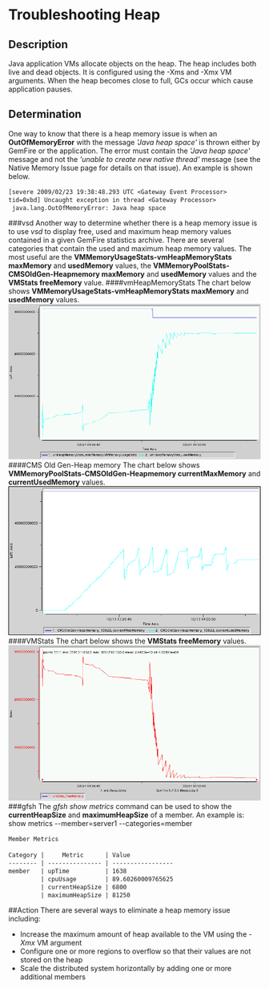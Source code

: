 # Troubleshooting Heap
## Description
Java application VMs allocate objects on the heap. The heap includes both live and dead objects. It is configured using the -Xms and -Xmx VM arguments. When the heap becomes close to full, GCs occur which cause application pauses.
## Determination
One way to know that there is a heap memory issue is when an **OutOfMemoryError** with the message *'Java heap space'* is thrown either by GemFire or the application. The error must contain the *'Java heap space'* message and not the *'unable to create new native thread'* message (see the Native Memory Issue page for details on that issue). An example is shown below.

	[severe 2009/02/23 19:38:48.293 UTC <Gateway Event Processor> tid=0xbd] Uncaught exception in thread <Gateway Processor>
	 java.lang.OutOfMemoryError: Java heap space
###vsd
Another way to determine whether there is a heap memory issue is to use *vsd* to display free, used and maximum heap memory values contained in a given GemFire statistics archive. There are several categories that contain the used and maximum heap memory values. The most useful are the **VMMemoryUsageStats-vmHeapMemoryStats maxMemory** and **usedMemory** values, the **VMMemoryPoolStats-CMSOldGen-Heapmemory maxMemory** and **usedMemory** values and the **VMStats freeMemory** value.
####vmHeapMemoryStats
The chart below shows **VMMemoryUsageStats-vmHeapMemoryStats maxMemory** and **usedMemory** values.
![VMMemoryUsageStats](images/troubleshooting_heap_image001.gif)
####CMS Old Gen-Heap memory
The chart below shows **VMMemoryPoolStats-CMSOldGen-Heapmemory currentMaxMemory** and **currentUsedMemory** values.
![VMMemoryPoolStats](images/troubleshooting_heap_image002.gif)
####VMStats
The chart below shows the **VMStats freeMemory** values.
![VMStats](images/troubleshooting_heap_image003.gif)
###gfsh
The *gfsh show metrics* command can be used to show the **currentHeapSize** and **maximumHeapSize** of a member. An example is:
	show metrics --member=server1 --categories=member
	
	Member Metrics
	
	Category |     Metric      | Value
	-------- | --------------- | -----------------
	member   | upTime          | 1638
	         | cpuUsage        | 89.60260009765625
	         | currentHeapSize | 6800
	         | maximumHeapSize | 81250

##Action
There are several ways to eliminate a heap memory issue including:

* Increase the maximum amount of heap available to the VM using the *-Xmx* VM argument
* Configure one or more regions to overflow so that their values are not stored on the heap
* Scale the distributed system horizontally by adding one or more additional members
